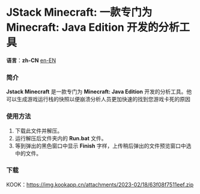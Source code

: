 JStack Minecraft: 一款专门为 Minecraft: Java Edition 开发的分析工具
=================

**语言**：**zh-CN** [en-EN](https://github.com/burningtnt/JStack-Minecraft/blob/main/README.md)

### 简介
**Jstack Minecraft** 是一款专门为 **Minecraft: Java Edition** 开发的分析工具。他可以生成游戏运行栈的快照以便崩溃分析人员更加快速的找到您游戏卡死的原因

### 使用方法
1. 下载此文件并解压。
2. 运行解压后文件夹内的 **Run.bat** 文件。
3. 等到弹出的黑色窗口中显示 **Finish** 字样，上传稍后弹出的文件预览窗口中选中的文件。

### 下载
KOOK：https://img.kookapp.cn/attachments/2023-02/18/63f08f7511eef.zip
